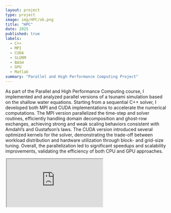 ```yaml
---
layout: project
type: project
image: img/HPC/ok.png
title: "HPC"
date: 2025
published: true
labels:
  - C++
  - MPI
  - CUDA
  - SLURM
  - BASH
  - GPU
  - Matlab
summary: "Parallel and High Performance Computing Project"
---
```



As part of the Parallel and High Performance Computing course, I implemented and analyzed parallel versions of a tsunami simulation based on the shallow water equations. Starting from a sequential C++ solver, I developed both MPI and CUDA implementations to accelerate the numerical computations. The MPI version parallelized the time-step and solver routines, efficiently handling domain decomposition and ghost-row exchanges, achieving strong and weak scaling behaviors consistent with Amdahl’s and Gustafson’s laws. The CUDA version introduced several optimized kernels for the solver, demonstrating the trade-off between workload distribution and hardware utilization through block- and grid-size tuning. Overall, the parallelization led to significant speedups and scalability improvements, validating the efficiency of both CPU and GPU approaches.




<div class="ratio ratio-4x3 my-4" style="max-width: 500px; margin: 0 auto;">
  <iframe 
    src="https://drive.google.com/file/d/17eRBybbB49KU8dngPshqUOB_8kObn6yC/preview"
    title="Final project"
    allowfullscreen>
  </iframe>
</div>



